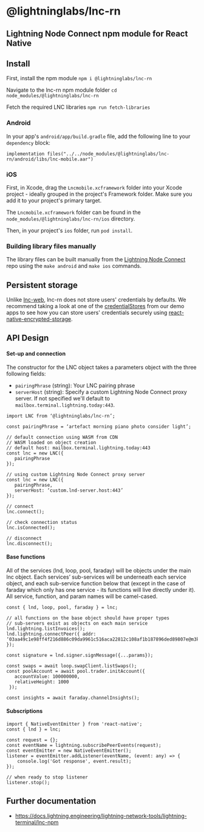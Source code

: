 # @lightninglabs/lnc-rn

## Lightning Node Connect npm module for React Native

## Install

First, install the npm module
`npm i @lightninglabs/lnc-rn`

Navigate to the lnc-rn npm module folder
`cd node_modules/@lightninglabs/lnc-rn`

Fetch the required LNC libraries
`npm run fetch-libraries`

### Android

In your app's `android/app/build.gradle` file, add the following line to your `dependency` block:

```implementation files("../../node_modules/@lightninglabs/lnc-rn/android/libs/lnc-mobile.aar")```

### iOS

First, in Xcode, drag the `Lncmobile.xcframework` folder into your Xcode project - ideally grouped in the project's Framework folder. Make sure you add it to your project's primary target.

The `Lncmobile.xcframework` folder can be found in the `node_modules/@lightninglabs/lnc-rn/ios` directory.

Then, in your project's `ios` folder, run `pod install`.

### Building library files manually

The library files can be built manually from the [Lightning Node Connect](https://github.com/lightninglabs/lightning-node-connect) repo using the `make android` and `make ios` commands.

## Persistent storage

Unlike [lnc-web](https://github.com/lightninglabs/lnc-web), lnc-rn does not store users' credentials by defaults. We recommend taking a look at one of the [credentialStores](https://github.com/lightninglabs/lnc-rn/blob/main/demos/connect-demo/credentialStore.ts) from our demo apps to see how you can store users' credentials securely using [react-native-encrypted-storage](https://github.com/emeraldsanto/react-native-encrypted-storage).

## API Design

#### Set-up and connection

The constructor for the LNC object takes a parameters object with the three following fields:

-   `pairingPhrase` (string): Your LNC pairing phrase
-   `serverHost` (string): Specify a custom Lightning Node Connect proxy server. If not specified we'll default to `mailbox.terminal.lightning.today:443`.

```
import LNC from ‘@lightninglabs/lnc-rn’;

const pairingPhrase = ‘artefact morning piano photo consider light’;

// default connection using WASM from CDN
// WASM loaded on object creation
// default host: mailbox.terminal.lightning.today:443
const lnc = new LNC({
   pairingPhrase
});

// using custom Lightning Node Connect proxy server
const lnc = new LNC({
   pairingPhrase,
   serverHost: ‘custom.lnd-server.host:443’
});

// connect
lnc.connect();

// check connection status
lnc.isConnected();

// disconnect
lnc.disconnect();
```

#### Base functions

All of the services (lnd, loop, pool, faraday) will be objects under the main lnc object. Each services’ sub-services will be underneath each service object, and each sub-service function below that (except in the case of faraday which only has one service - its functions will live directly under it). All service, function, and param names will be camel-cased.

```
const { lnd, loop, pool, faraday } = lnc;

// all functions on the base object should have proper types
// sub-servers exist as objects on each main service
lnd.lightning.listInvoices();
lnd.lightning.connectPeer({ addr: ‘03aa49c1e98ff4f216d886c09da9961c516aca22812c108af1b187896ded89807e@m3keajflswtfq3bw4kzvxtbru7r4z4cp5stlreppdllhp5a7vuvjzqyd.onion:9735’ });

const signature = lnd.signer.signMessage({...params});

const swaps = await loop.swapClient.listSwaps();
const poolAccount = await pool.trader.initAccount({
   accountValue: 100000000,
   relativeHeight: 1000
 });

const insights = await faraday.channelInsights();
```

#### Subscriptions

```
import { NativeEventEmitter } from 'react-native';
const { lnd } = lnc;

const request = {};
const eventName = lightning.subscribePeerEvents(request);
const eventEmitter = new NativeEventEmitter();
listener = eventEmitter.addListener(eventName, (event: any) => {
    console.log('Got response', event.result);
});

// when ready to stop listener
listener.stop();
```

## Further documentation

- https://docs.lightning.engineering/lightning-network-tools/lightning-terminal/lnc-npm
